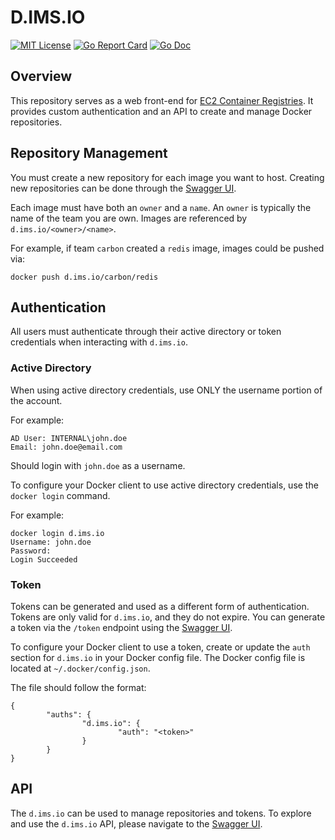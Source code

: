 # D.IMS.IO

[![MIT License](https://img.shields.io/badge/license-MIT-blue.svg)](https://github.com/quintilesims/d.ims.io/blob/master/LICENSE)
[![Go Report Card](https://goreportcard.com/badge/github.com/quintilesims/d.ims.io)](https://goreportcard.com/report/github.com/quintilesims/d.ims.io)
[![Go Doc](https://godoc.org/github.com/quintilesims/d.ims.io?status.svg)](https://godoc.org/github.com/quintilesims/d.ims.io)


## Overview
This repository serves as a web front-end for [EC2 Container Registries](https://aws.amazon.com/ecr/).
It provides custom authentication and an API to create and manage Docker repositories. 

## Repository Management
You must create a new repository for each image you want to host.
Creating new repositories can be done through the [Swagger UI](https://d.ims.io/api/?url=/swagger.json).

Each image must have both an `owner` and a `name`.
An `owner` is typically the name of the team you are own. 
Images are referenced by `d.ims.io/<owner>/<name>`. 

For example, if team `carbon` created a `redis` image, images could be pushed via:
```
docker push d.ims.io/carbon/redis
```

## Authentication
All users must authenticate through their active directory or token credentials when interacting with `d.ims.io`.

### Active Directory
When using active directory credentials, use ONLY the username portion of the account. 

For example:

```
AD User: INTERNAL\john.doe
Email: john.doe@email.com
```

Should login with `john.doe` as a username.

To configure your Docker client to use active directory credentials, use the `docker login` command. 

For example:
```
docker login d.ims.io
Username: john.doe
Password: 
Login Succeeded
```

### Token
Tokens can be generated and used as a different form of authentication. 
Tokens are only valid for `d.ims.io`, and they do not expire. 
You can generate a token via the `/token` endpoint using the [Swagger UI](https://d.ims.io/api/?url=/swagger.json).

To configure your Docker client to use a token, create or update the `auth` section for `d.ims.io` in your Docker config file.
The Docker config file is located at `~/.docker/config.json`.

The file should follow the format:
```
{
        "auths": {
                "d.ims.io": {
                        "auth": "<token>"
                }
        }
}
```

## API  
The `d.ims.io` can be used to manage repositories and tokens. 
To explore and use the `d.ims.io` API, please navigate to the [Swagger UI](https://d.ims.io/api/?url=/swagger.json).
